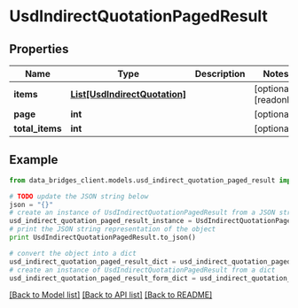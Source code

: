 # UsdIndirectQuotationPagedResult


## Properties

Name | Type | Description | Notes
------------ | ------------- | ------------- | -------------
**items** | [**List[UsdIndirectQuotation]**](UsdIndirectQuotation.md) |  | [optional] [readonly] 
**page** | **int** |  | [optional] 
**total_items** | **int** |  | [optional] 

## Example

```python
from data_bridges_client.models.usd_indirect_quotation_paged_result import UsdIndirectQuotationPagedResult

# TODO update the JSON string below
json = "{}"
# create an instance of UsdIndirectQuotationPagedResult from a JSON string
usd_indirect_quotation_paged_result_instance = UsdIndirectQuotationPagedResult.from_json(json)
# print the JSON string representation of the object
print UsdIndirectQuotationPagedResult.to_json()

# convert the object into a dict
usd_indirect_quotation_paged_result_dict = usd_indirect_quotation_paged_result_instance.to_dict()
# create an instance of UsdIndirectQuotationPagedResult from a dict
usd_indirect_quotation_paged_result_form_dict = usd_indirect_quotation_paged_result.from_dict(usd_indirect_quotation_paged_result_dict)
```
[[Back to Model list]](../README.md#documentation-for-models) [[Back to API list]](../README.md#documentation-for-api-endpoints) [[Back to README]](../README.md)


